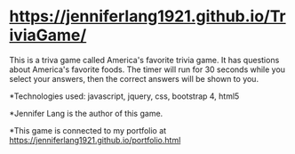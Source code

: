 #  https://jenniferlang1921.github.io/TriviaGame/

This is a triva game called America's favorite trivia game.  It has questions about America's favorite foods.  The timer will run for 30 seconds while you select your answers, then the correct answers will be shown to you.  

*Technologies used: javascript, jquery, css, bootstrap 4, html5 

*Jennifer Lang is the author of this game.

*This game is connected to my portfolio at https://jenniferlang1921.github.io/portfolio.html
